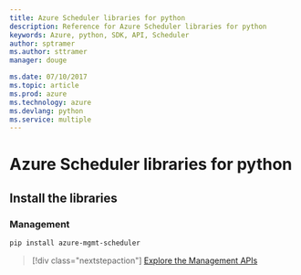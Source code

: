 ```yaml
---
title: Azure Scheduler libraries for python
description: Reference for Azure Scheduler libraries for python
keywords: Azure, python, SDK, API, Scheduler
author: sptramer
ms.author: sttramer
manager: douge

ms.date: 07/10/2017
ms.topic: article
ms.prod: azure
ms.technology: azure
ms.devlang: python
ms.service: multiple
---
```


# Azure Scheduler libraries for python

## Install the libraries


### Management

```bash
pip install azure-mgmt-scheduler
```
> [!div class="nextstepaction"]
> [Explore the Management APIs](/python/api/overview/azure/scheduler/managementlibrary)